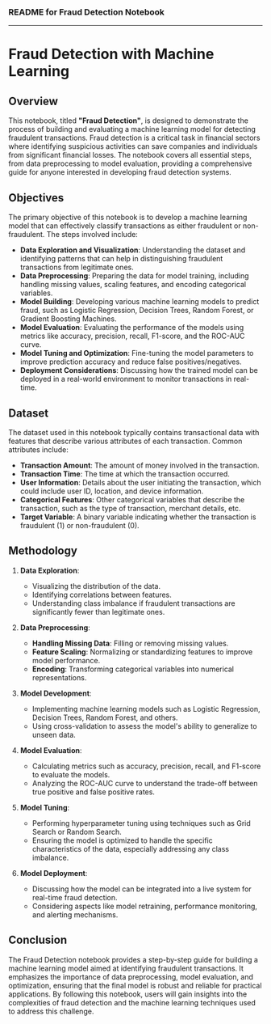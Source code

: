 
### README for Fraud Detection Notebook

---

# Fraud Detection with Machine Learning

## Overview

This notebook, titled **"Fraud Detection"**, is designed to demonstrate the process of building and evaluating a machine learning model for detecting fraudulent transactions. Fraud detection is a critical task in financial sectors where identifying suspicious activities can save companies and individuals from significant financial losses. The notebook covers all essential steps, from data preprocessing to model evaluation, providing a comprehensive guide for anyone interested in developing fraud detection systems.

## Objectives

The primary objective of this notebook is to develop a machine learning model that can effectively classify transactions as either fraudulent or non-fraudulent. The steps involved include:

- **Data Exploration and Visualization**: Understanding the dataset and identifying patterns that can help in distinguishing fraudulent transactions from legitimate ones.
- **Data Preprocessing**: Preparing the data for model training, including handling missing values, scaling features, and encoding categorical variables.
- **Model Building**: Developing various machine learning models to predict fraud, such as Logistic Regression, Decision Trees, Random Forest, or Gradient Boosting Machines.
- **Model Evaluation**: Evaluating the performance of the models using metrics like accuracy, precision, recall, F1-score, and the ROC-AUC curve.
- **Model Tuning and Optimization**: Fine-tuning the model parameters to improve prediction accuracy and reduce false positives/negatives.
- **Deployment Considerations**: Discussing how the trained model can be deployed in a real-world environment to monitor transactions in real-time.

## Dataset

The dataset used in this notebook typically contains transactional data with features that describe various attributes of each transaction. Common attributes include:

- **Transaction Amount**: The amount of money involved in the transaction.
- **Transaction Time**: The time at which the transaction occurred.
- **User Information**: Details about the user initiating the transaction, which could include user ID, location, and device information.
- **Categorical Features**: Other categorical variables that describe the transaction, such as the type of transaction, merchant details, etc.
- **Target Variable**: A binary variable indicating whether the transaction is fraudulent (1) or non-fraudulent (0).

## Methodology

1. **Data Exploration**:
    - Visualizing the distribution of the data.
    - Identifying correlations between features.
    - Understanding class imbalance if fraudulent transactions are significantly fewer than legitimate ones.

2. **Data Preprocessing**:
    - **Handling Missing Data**: Filling or removing missing values.
    - **Feature Scaling**: Normalizing or standardizing features to improve model performance.
    - **Encoding**: Transforming categorical variables into numerical representations.

3. **Model Development**:
    - Implementing machine learning models such as Logistic Regression, Decision Trees, Random Forest, and others.
    - Using cross-validation to assess the model's ability to generalize to unseen data.

4. **Model Evaluation**:
    - Calculating metrics such as accuracy, precision, recall, and F1-score to evaluate the models.
    - Analyzing the ROC-AUC curve to understand the trade-off between true positive and false positive rates.

5. **Model Tuning**:
    - Performing hyperparameter tuning using techniques such as Grid Search or Random Search.
    - Ensuring the model is optimized to handle the specific characteristics of the data, especially addressing any class imbalance.

6. **Model Deployment**:
    - Discussing how the model can be integrated into a live system for real-time fraud detection.
    - Considering aspects like model retraining, performance monitoring, and alerting mechanisms.

## Conclusion

The Fraud Detection notebook provides a step-by-step guide for building a machine learning model aimed at identifying fraudulent transactions. It emphasizes the importance of data preprocessing, model evaluation, and optimization, ensuring that the final model is robust and reliable for practical applications. By following this notebook, users will gain insights into the complexities of fraud detection and the machine learning techniques used to address this challenge.

